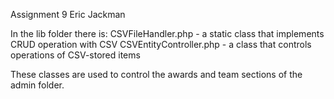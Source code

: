 Assignment 9
Eric Jackman

In the lib folder there is:
  CSVFileHandler.php - a static class that implements CRUD operation with CSV
  CSVEntityController.php - a class that controls operations of CSV-stored items

These classes are used to control the awards and team sections of the admin folder.
